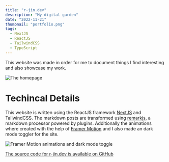 ```yaml
---
title: "r-jin.dev"
description: "My digital garden"
date: "2022-11-21"
thumbnail: "portfolio.png"
tags:
  - NextJS
  - ReactJS
  - TailwindCSS
  - TypeScript
---
```


This website was made in order for me to document things I find interesting
and also showcase my work.

![The homepage](/media/portfolio.png)

# Techincal Details

This website is written using the ReactJS framework [NextJS](https://nextjs.org/)
and TailwindCSS. The markdown posts are transformed using [remarkjs](https://remark.js.org/),
a markdown processor powered by plugins. Additionally the animations where created with the help of
[Framer Motion](https://www.framer.com/motion/) and I also made an dark mode toggler for the site.

![Framer Motion animations and dark mode toggle](/media/animation_theme_switcher.gif)

[The source code for r-jin.dev is available on GitHub](https://github.com/R-Jin/r-jin.dev)
